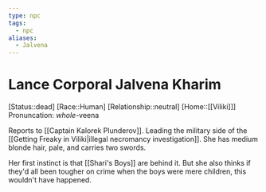 ```yaml
---
type: npc
tags:
  - npc
aliases:
  - Jalvena
---
```


# Lance Corporal Jalvena Kharim
[Status::dead]
[Race::Human]
[Relationship::neutral]
[Home::[[Viliki]]]
Pronuncation: *whole*-veena 

Reports to [[Captain Kalorek Plunderov]]. Leading the military side of the [[Getting Freaky in Viliki|illegal necromancy investigation]]. She has medium blonde hair, pale, and carries two swords. 

Her first instinct is that [[Shari's Boys]] are behind it. But she also thinks if they'd all been tougher on crime when the boys were mere children, this wouldn't have happened. 

